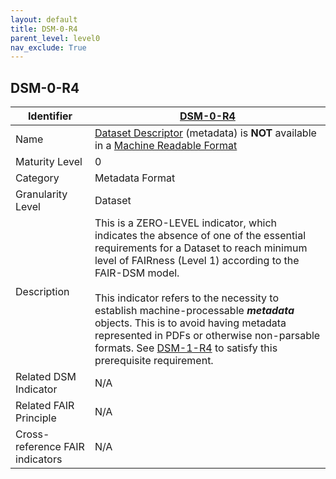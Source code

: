 ```yaml
---
layout: default
title: DSM-0-R4
parent_level: level0
nav_exclude: True
---
```


## DSM-0-R4

| Identifier | [DSM-0-R4](https://github.com/FAIRplus/Data-Maturity/blob/master/docs/_indicators/DSM-0-R4.md) |
| --------- | ----------|
| Name | [Dataset Descriptor](https://fairplus.github.io/Data-Maturity/docs/Glossary/#dataset-descriptor) (metadata) is **NOT** available in a [Machine Readable Format](https://fairplus.github.io/Data-Maturity/docs/Glossary/#machine-readable-format) |
| Maturity Level | 0 |
| Category | Metadata Format |
| Granularity Level | Dataset |
| Description | This is a ZERO-LEVEL indicator, which indicates the absence of one of the essential requirements for a Dataset to reach minimum level of FAIRness (Level 1) according to the FAIR-DSM model. <br><br> This indicator refers to the necessity to establish machine-processable ***metadata*** objects. This is to avoid having metadata represented in PDFs or otherwise non-parsable formats. See [DSM-1-R4](https://fairplus.github.io/Data-Maturity/docs/Indicators/#DSM-1-R4) to satisfy this prerequisite requirement. |
| Related DSM Indicator| N/A |
| Related FAIR Principle | N/A |
| Cross-reference FAIR indicators | N/A |
